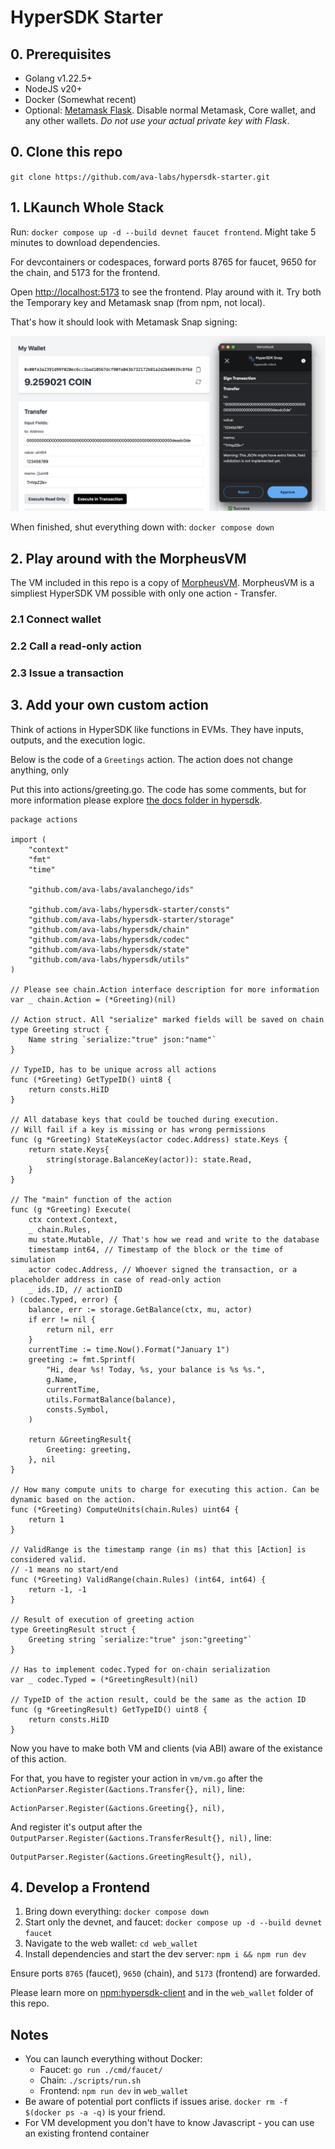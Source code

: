 # HyperSDK Starter

## 0. Prerequisites
- Golang v1.22.5+
- NodeJS v20+
- Docker (Somewhat recent)
- Optional: [Metamask Flask](https://chromewebstore.google.com/detail/metamask-flask-developmen/ljfoeinjpaedjfecbmggjgodbgkmjkjk). Disable normal Metamask, Core wallet, and any other wallets. *Do not use your actual private key with Flask*.

## 0. Clone this repo
`git clone https://github.com/ava-labs/hypersdk-starter.git`

## 1. LKaunch Whole Stack

Run: `docker compose up -d --build devnet faucet frontend`. Might take 5 minutes to download dependencies.

For devcontainers or codespaces, forward ports 8765 for faucet, 9650 for the chain, and 5173 for the frontend.

Open [http://localhost:5173](http://localhost:5173) to see the frontend. Play around with it. Try both the Temporary key and Metamask snap (from npm, not local).

That's how it should look with Metamask Snap signing:

![Screenshot](assets/screenshot_v2.png)

When finished, shut everything down with: `docker compose down`

## 2. Play around with the MorpheusVM
The VM included in this repo is a copy of [MorpheusVM](https://github.com/ava-labs/hypersdk/tree/main/examples/morpheusvm). MorpheusVM is a simpliest HyperSDK VM possible with only one action - Transfer.

### 2.1 Connect wallet

### 2.2 Call a read-only action

### 2.3 Issue a transaction

## 3. Add your own custom action

Think of actions in HyperSDK like functions in EVMs. They have inputs, outputs, and the execution logic. 

Below is the code of a `Greetings` action. The action does not change anything, only 

Put this into actions/greeting.go. The code has some comments, but for more information please explore [the docs folder in hypersdk](https://github.com/ava-labs/hypersdk/tree/main/docs).

```golang
package actions

import (
	"context"
	"fmt"
	"time"

	"github.com/ava-labs/avalanchego/ids"

	"github.com/ava-labs/hypersdk-starter/consts"
	"github.com/ava-labs/hypersdk-starter/storage"
	"github.com/ava-labs/hypersdk/chain"
	"github.com/ava-labs/hypersdk/codec"
	"github.com/ava-labs/hypersdk/state"
	"github.com/ava-labs/hypersdk/utils"
)

// Please see chain.Action interface description for more information
var _ chain.Action = (*Greeting)(nil)

// Action struct. All "serialize" marked fields will be saved on chain
type Greeting struct {
	Name string `serialize:"true" json:"name"`
}

// TypeID, has to be unique across all actions
func (*Greeting) GetTypeID() uint8 {
	return consts.HiID
}

// All database keys that could be touched during execution.
// Will fail if a key is missing or has wrong permissions
func (g *Greeting) StateKeys(actor codec.Address) state.Keys {
	return state.Keys{
		string(storage.BalanceKey(actor)): state.Read,
	}
}

// The "main" function of the action
func (g *Greeting) Execute(
	ctx context.Context,
	_ chain.Rules,
	mu state.Mutable, // That's how we read and write to the database
	timestamp int64, // Timestamp of the block or the time of simulation
	actor codec.Address, // Whoever signed the transaction, or a placeholder address in case of read-only action
	_ ids.ID, // actionID
) (codec.Typed, error) {
	balance, err := storage.GetBalance(ctx, mu, actor)
	if err != nil {
		return nil, err
	}
	currentTime := time.Now().Format("January 1")
	greeting := fmt.Sprintf(
		"Hi, dear %s! Today, %s, your balance is %s %s.",
		g.Name,
		currentTime,
		utils.FormatBalance(balance),
		consts.Symbol,
	)

	return &GreetingResult{
		Greeting: greeting,
	}, nil
}

// How many compute units to charge for executing this action. Can be dynamic based on the action.
func (*Greeting) ComputeUnits(chain.Rules) uint64 {
	return 1
}

// ValidRange is the timestamp range (in ms) that this [Action] is considered valid.
// -1 means no start/end
func (*Greeting) ValidRange(chain.Rules) (int64, int64) {
	return -1, -1
}

// Result of execution of greeting action
type GreetingResult struct {
	Greeting string `serialize:"true" json:"greeting"`
}

// Has to implement codec.Typed for on-chain serialization
var _ codec.Typed = (*GreetingResult)(nil)

// TypeID of the action result, could be the same as the action ID
func (g *GreetingResult) GetTypeID() uint8 {
	return consts.HiID
}
```

Now you have to make both VM and clients (via ABI) aware of the existance of this action. 

For that, you have to register your action in `vm/vm.go` after the `ActionParser.Register(&actions.Transfer{}, nil),` line:
```golang
ActionParser.Register(&actions.Greeting{}, nil),
```

And register it's output after the `OutputParser.Register(&actions.TransferResult{}, nil),` line:
```golang
OutputParser.Register(&actions.GreetingResult{}, nil),
```

## 4. Develop a Frontend
1. Bring down everything: `docker compose down`
2. Start only the devnet, and faucet: `docker compose up -d --build devnet faucet`
3. Navigate to the web wallet: `cd web_wallet`
4. Install dependencies and start the dev server: `npm i && npm run dev`

Ensure ports `8765` (faucet), `9650` (chain), and `5173` (frontend) are forwarded.

Please learn more on [npm:hypersdk-client](https://www.npmjs.com/package/hypersdk-client) and in the `web_wallet` folder of this repo.

## Notes
- You can launch everything without Docker:
  - Faucet: `go run ./cmd/faucet/`
  - Chain: `./scripts/run.sh`
  - Frontend: `npm run dev` in `web_wallet`
- Be aware of potential port conflicts if issues arise. `docker rm -f $(docker ps -a -q)` is your friend.
- For VM development you don't have to know Javascript - you can use an existing frontend container


